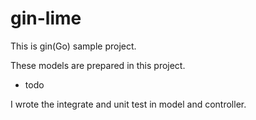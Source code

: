 # gin-lime
This is gin(Go) sample project.

These models are prepared in this project.
- todo

I wrote the integrate and unit test in model and controller.

